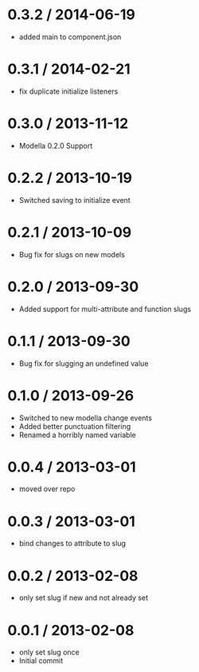 
0.3.2 / 2014-06-19 
==================

 * added main to component.json

0.3.1 / 2014-02-21 
==================

 * fix duplicate initialize listeners

0.3.0 / 2013-11-12 
==================
 * Modella 0.2.0 Support


0.2.2 / 2013-10-19 
==================

 * Switched saving to initialize event

0.2.1 / 2013-10-09 
==================

  * Bug fix for slugs on new models

0.2.0 / 2013-09-30 
==================

 * Added support for multi-attribute and function slugs

0.1.1 / 2013-09-30 
==================

 * Bug fix for slugging an undefined value

0.1.0 / 2013-09-26 
==================

 * Switched to new modella change events
 * Added better punctuation filtering 
 * Renamed a horribly named variable

0.0.4 / 2013-03-01
==================

  * moved over repo

0.0.3 / 2013-03-01
==================

  * bind changes to attribute to slug

0.0.2 / 2013-02-08
==================

  * only set slug if new and not already set

0.0.1 / 2013-02-08
==================

  * only set slug once
  * Initial commit
